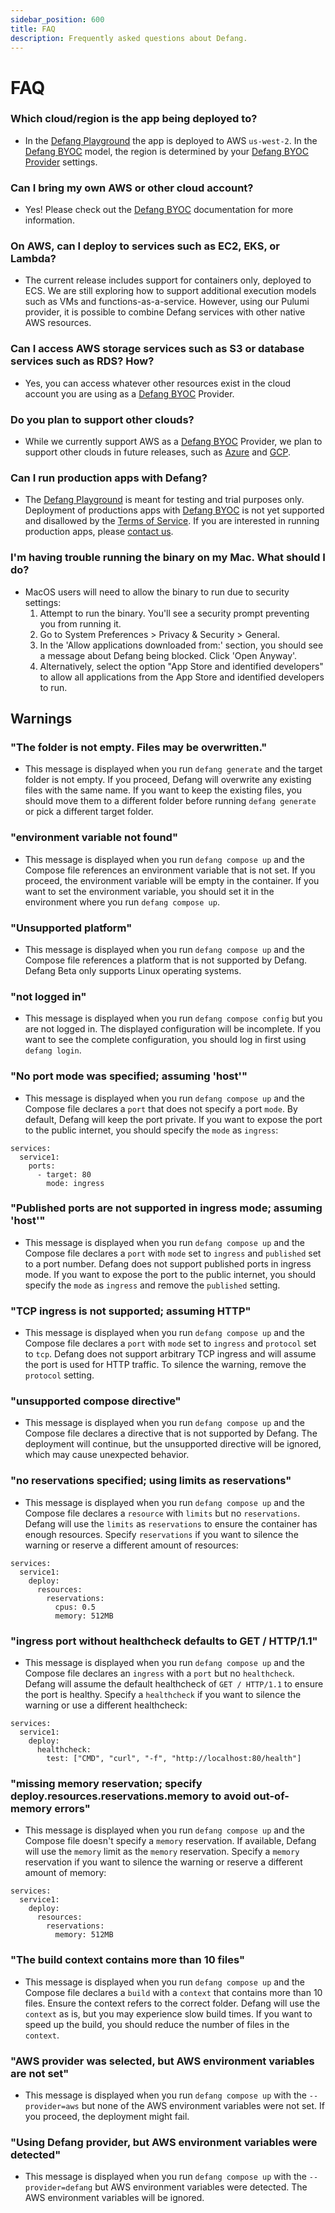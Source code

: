 ```yaml
---
sidebar_position: 600
title: FAQ
description: Frequently asked questions about Defang.
---
```



# FAQ

### Which cloud/region is the app being deployed to?

- In the [Defang Playground](./concepts/defang-playground.md) the app is deployed to AWS `us-west-2`. In the [Defang BYOC](./concepts/defang-byoc.md) model, the region is determined by your [Defang BYOC Provider](/docs/category/providers) settings.

### Can I bring my own AWS or other cloud account?

- Yes! Please check out the [Defang BYOC](./concepts/defang-byoc.md) documentation for more information.

### On AWS, can I deploy to services such as EC2, EKS, or Lambda?

- The current release includes support for containers only, deployed to ECS. We are still exploring how to support additional execution models such as VMs and functions-as-a-service. However, using our Pulumi provider, it is possible to combine Defang services with other native AWS resources.

### Can I access AWS storage services such as S3 or database services such as RDS? How?

- Yes, you can access whatever other resources exist in the cloud account you are using as a [Defang BYOC](./concepts/defang-byoc.md) Provider.

### Do you plan to support other clouds?

- While we currently support AWS as a [Defang BYOC](./concepts/defang-byoc.md) Provider, we plan to support other clouds in future releases, such as [Azure](./providers/azure.md) and [GCP](./providers/gcp.md).

### Can I run production apps with Defang?

- The [Defang Playground](./concepts/defang-playground.md) is meant for testing and trial purposes only. Deployment of productions apps with [Defang BYOC](./concepts/defang-byoc.md) is not yet supported and disallowed by the [Terms of Service](https://defang.io/terms-service.html). If you are interested in running production apps, please [contact us](https://defang.io/#Contact-us).

### I'm having trouble running the binary on my Mac. What should I do?

- MacOS users will need to allow the binary to run due to security settings:
    1. Attempt to run the binary. You'll see a security prompt preventing you from running it.
    2. Go to System Preferences > Privacy & Security > General.
    3. In the 'Allow applications downloaded from:' section, you should see a message about Defang being blocked. Click 'Open Anyway'.
    4. Alternatively, select the option "App Store and identified developers" to allow all applications from the App Store and identified developers to run.
    
## Warnings

### "The folder is not empty. Files may be overwritten."
- This message is displayed when you run `defang generate` and the target folder is not empty. If you proceed, Defang will overwrite any existing files with the same name. If you want to keep the existing files, you should move them to a different folder before running `defang generate` or pick a different target folder.

### "environment variable not found"
- This message is displayed when you run `defang compose up` and the Compose file references an environment variable that is not set. If you proceed, the environment variable will be empty in the container. If you want to set the environment variable, you should set it in the environment where you run `defang compose up`.

### "Unsupported platform"
- This message is displayed when you run `defang compose up` and the Compose file references a platform that is not supported by Defang. Defang Beta only supports Linux operating systems.

### "not logged in"
- This message is displayed when you run `defang compose config` but you are not logged in. The displayed configuration will be incomplete. If you want to see the complete configuration, you should log in first using `defang login`.

### "No port mode was specified; assuming 'host'"
- This message is displayed when you run `defang compose up` and the Compose file declares a `port` that does not specify a port `mode`. By default, Defang will keep the port private. If you want to expose the port to the public internet, you should specify the `mode` as `ingress`:
```
services:
  service1:
    ports:
      - target: 80
        mode: ingress
```

### "Published ports are not supported in ingress mode; assuming 'host'"
- This message is displayed when you run `defang compose up` and the Compose file declares a `port` with `mode` set to `ingress` and `published` set to a port number. Defang does not support published ports in ingress mode. If you want to expose the port to the public internet, you should specify the `mode` as `ingress` and remove the `published` setting.

### "TCP ingress is not supported; assuming HTTP"
- This message is displayed when you run `defang compose up` and the Compose file declares a `port` with `mode` set to `ingress` and `protocol` set to `tcp`. Defang does not support arbitrary TCP ingress and will assume the port is used for HTTP traffic. To silence the warning, remove the `protocol` setting.

### "unsupported compose directive"
- This message is displayed when you run `defang compose up` and the Compose file declares a directive that is not supported by Defang. The deployment will continue, but the unsupported directive will be ignored, which may cause unexpected behavior.

### "no reservations specified; using limits as reservations"
- This message is displayed when you run `defang compose up` and the Compose file declares a `resource` with `limits` but no `reservations`. Defang will use the `limits` as `reservations` to ensure the container has enough resources. Specify `reservations` if you want to silence the warning or reserve a different amount of resources:
```
services:
  service1:
    deploy:
      resources:
        reservations:
          cpus: 0.5
          memory: 512MB
```

### "ingress port without healthcheck defaults to GET / HTTP/1.1"
- This message is displayed when you run `defang compose up` and the Compose file declares an `ingress` with a `port` but no `healthcheck`. Defang will assume the default healthcheck of `GET / HTTP/1.1` to ensure the port is healthy. Specify a `healthcheck` if you want to silence the warning or use a different healthcheck:
```
services:
  service1:
    deploy:
      healthcheck:
        test: ["CMD", "curl", "-f", "http://localhost:80/health"]
```

### "missing memory reservation; specify deploy.resources.reservations.memory to avoid out-of-memory errors"
- This message is displayed when you run `defang compose up` and the Compose file doesn't specify a `memory` reservation. If available, Defang will use the `memory` limit as the `memory` reservation. Specify a `memory` reservation if you want to silence the warning or reserve a different amount of memory:
```
services:
  service1:
    deploy:
      resources:
        reservations:
          memory: 512MB
```

### "The build context contains more than 10 files"
- This message is displayed when you run `defang compose up` and the Compose file declares a `build` with a `context` that contains more than 10 files. Ensure the context refers to the correct folder. Defang will use the `context` as is, but you may experience slow build times. If you want to speed up the build, you should reduce the number of files in the `context`.

### "AWS provider was selected, but AWS environment variables are not set"
- This message is displayed when you run `defang compose up` with the `--provider=aws` but none of the AWS environment variables were not set. If you proceed, the deployment might fail.

### "Using Defang provider, but AWS environment variables were detected"
- This message is displayed when you run `defang compose up` with the `--provider=defang` but AWS environment variables were detected. The AWS environment variables will be ignored.

